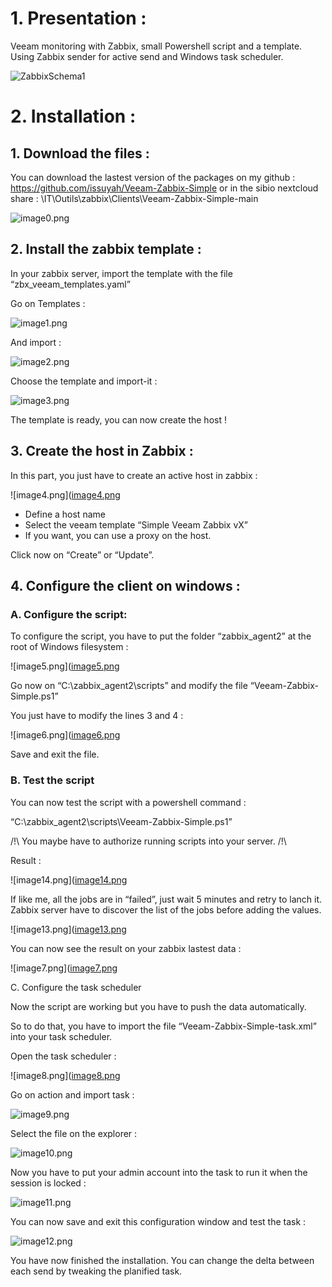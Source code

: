 # 1. Presentation :

Veeam monitoring with Zabbix, small Powershell script and a template. Using Zabbix sender for active send and Windows task scheduler.

![ZabbixSchema1](https://github.com/issuyah/Veeam-Zabbix-Simple/blob/main/assets/ZabbixSchema1.png "ZabbixSchema1")

# 2. Installation :

## 1. Download the files :

You can download the lastest version of the packages on my github : https://github.com/issuyah/Veeam-Zabbix-Simple or in the sibio nextcloud share : \IT\Outils\zabbix\Clients\Veeam-Zabbix-Simple-main

![image0.png](https://github.com/issuyah/Veeam-Zabbix-Simple/blob/main/assets/installation/image0.png "0")

## 2. Install the zabbix template :

In your zabbix server, import the template with the file “zbx_veeam_templates.yaml”

Go on Templates :

![image1.png](https://github.com/issuyah/Veeam-Zabbix-Simple/blob/main/assets/installation/image1.png "1")

And import :

![image2.png](https://github.com/issuyah/Veeam-Zabbix-Simple/blob/main/assets/installation/image2.png "2")

Choose the template and import-it :

![image3.png](https://github.com/issuyah/Veeam-Zabbix-Simple/blob/main/assets/installation/image3.png "3")

The template is ready, you can now create the host !

## 3. Create the host in Zabbix :

In this part, you just have to create an active host in zabbix :

![image4.png]([image4.png](https://github.com/issuyah/Veeam-Zabbix-Simple/blob/main/assets/installation/image4.png "4")

- Define a host name
- Select the veeam template “Simple Veeam Zabbix vX”
- If you want, you can use a proxy on the host.

Click now on “Create” or “Update”.

## 4. Configure the client on windows :

### A. Configure the script:

To configure the script, you have to put the folder “zabbix_agent2” at the root of Windows filesystem :

![image5.png]([image5.png](https://github.com/issuyah/Veeam-Zabbix-Simple/blob/main/assets/installation/image5.png "5")

Go now on “C:\zabbix_agent2\scripts” and modify the file “Veeam-Zabbix-Simple.ps1”

You just have to modify the lines 3 and 4 :

![image6.png]([image6.png](https://github.com/issuyah/Veeam-Zabbix-Simple/blob/main/assets/installation/image6.png "6")

Save and exit the file.

### B. Test the script

You can now test the script with a powershell command :

“C:\zabbix_agent2\scripts\Veeam-Zabbix-Simple.ps1”

/!\ You maybe have to authorize running scripts into your server. /!\

Result :

![image14.png]([image14.png](https://github.com/issuyah/Veeam-Zabbix-Simple/blob/main/assets/installation/image14.png "14")

If like me, all the jobs are in “failed”, just wait 5 minutes and retry to lanch it. Zabbix server have to discover the list of the jobs before adding the values.

![image13.png]([image13.png](https://github.com/issuyah/Veeam-Zabbix-Simple/blob/main/assets/installation/image13.png "13")

You can now see the result on your zabbix lastest data :

![image7.png]([image7.png](https://github.com/issuyah/Veeam-Zabbix-Simple/blob/main/assets/installation/image7.png "7")

C. Configure the task scheduler

Now the script are working but you have to push the data automatically.

So to do that, you have to import the file “Veeam-Zabbix-Simple-task.xml” into your task scheduler.

Open the task scheduler : 

![image8.png]([image8.png](https://github.com/issuyah/Veeam-Zabbix-Simple/blob/main/assets/installation/image8.png "8")

Go on action and import task :

![image9.png](image9.png)

Select the file on the explorer :

![image10.png](image10.png)

Now you have to put your admin account into the task to run it when the session is locked :

![image11.png](image11.png)

You can now save and exit this configuration window and test the task :

![image12.png](image12.png)

You have now finished the installation. You can change the delta between each send by tweaking the planified task.

